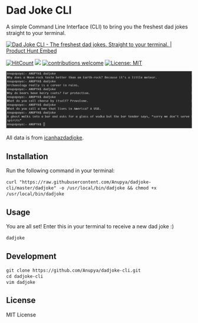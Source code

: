 # Dad Joke CLI
A simple Command Line Interface (CLI) to bring you the freshest dad jokes straight to your terminal.

<a href="https://www.producthunt.com/posts/dad-joke-cli?utm_source=badge-featured&utm_medium=badge&utm_souce=badge-dad-joke-cli" target="_blank"><img src="https://api.producthunt.com/widgets/embed-image/v1/featured.svg?post_id=143193&theme=light" alt="Dad Joke CLI - The freshest dad jokes. Straight to your terminal. | Product Hunt Embed" style="width: 250px; height: 54px;" width="250px" height="54px" /></a>

[![HitCount](http://hits.dwyl.com/Anupya/dadjoke-cli.svg)](http://hits.dwyl.com/Anupya/dadjoke-cli) ![](https://img.badgesize.io/Anupya/dadjoke-cli/master/dadjoke.svg) [![contributions welcome](https://img.shields.io/badge/contributions-welcome-brightgreen.svg?style=flat)](https://github.com/dwyl/esta/issues) [![License: MIT](https://img.shields.io/badge/License-MIT-yellow.svg)](https://opensource.org/licenses/MIT)

![](https://raw.githubusercontent.com/Anupya/dadjoke-cli/master/screenshot.png)

All data is from [icanhazdadjoke](https://icanhazdadjoke.com/api).

## Installation

Run the following command in your terminal:

```
curl "https://raw.githubusercontent.com/Anupya/dadjoke-cli/master/dadjoke" -o /usr/local/bin/dadjoke && chmod +x /usr/local/bin/dadjoke
```

## Usage

You are all set! Enter this in your terminal to receive a new dad joke :)

```
dadjoke
```

## Development

```
git clone https://github.com/Anupya/dadjoke-cli.git
cd dadjoke-cli
vim dadjoke
```

## License

MIT License
